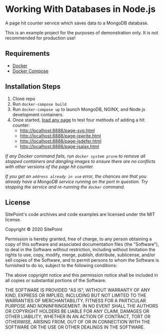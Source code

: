 # Working With Databases in Node.js

A page hit counter service which saves data to a MongoDB database.

This is an example project for the purposes of demonstration only. It is not recommended for production use!

## Requirements

- [Docker](https://www.docker.com/)
- [Docker Compose](https://docs.docker.com/compose/)

## Installation Steps

1. Clone repo
2. Run `docker-compose build`
3. Run `docker-compose up` to launch MongoDB, NGINX, and Node.js development containers.
4. Once started, [load any page](http://localhost:8888/) to test four methods of adding a hit counter:
   * <http://localhost:8888/page-svg.html>
   * <http://localhost:8888/page-jswrite.html>
   * <http://localhost:8888/page-jsdefer.html>
   * <http://localhost:8888/page-jsajax.html>


*If any Docker command fails, run `docker system prune` to remove all stopped containers and dangling images to ensure there are no conflicts with other versions of the page hit counter.*

*If you get an `address already in use` error, the chances are that you already have a MongoDB service running on the port in question. Try stopping the service and re-running the `docker` command.*

## License

SitePoint's code archives and code examples are licensed under the MIT license.

Copyright © 2020 SitePoint

Permission is hereby granted, free of charge, to any person obtaining a copy of this software and associated documentation files (the "Software"), to deal in the Software without restriction, including without limitation the rights to use, copy, modify, merge, publish, distribute, sublicense, and/or sell copies of the Software, and to permit persons to whom the Software is furnished to do so, subject to the following conditions:

The above copyright notice and this permission notice shall be included in all copies or substantial portions of the Software.

THE SOFTWARE IS PROVIDED "AS IS", WITHOUT WARRANTY OF ANY KIND, EXPRESS OR IMPLIED, INCLUDING BUT NOT LIMITED TO THE WARRANTIES OF MERCHANTABILITY, FITNESS FOR A PARTICULAR PURPOSE AND NONINFRINGEMENT. IN NO EVENT SHALL THE AUTHORS OR COPYRIGHT HOLDERS BE LIABLE FOR ANY CLAIM, DAMAGES OR OTHER LIABILITY, WHETHER IN AN ACTION OF CONTRACT, TORT OR OTHERWISE, ARISING FROM, OUT OF OR IN CONNECTION WITH THE SOFTWARE OR THE USE OR OTHER DEALINGS IN THE SOFTWARE.
